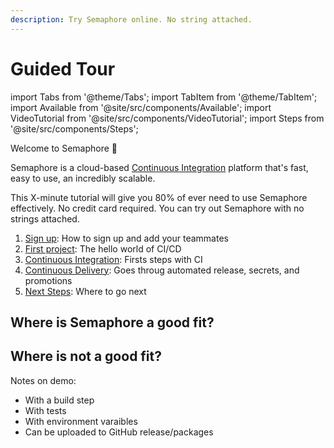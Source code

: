 ```yaml
---
description: Try Semaphore online. No string attached.
---
```


# Guided Tour

import Tabs from '@theme/Tabs';
import TabItem from '@theme/TabItem';
import Available from '@site/src/components/Available';
import VideoTutorial from '@site/src/components/VideoTutorial';
import Steps from '@site/src/components/Steps';

Welcome to Semaphore 👋

Semaphore is a cloud-based [Continuous Integration](https://semaphoreci.com/continuous-integration) platform that's fast, easy to use, an incredibly scalable.

This X-minute tutorial will give you 80% of ever need to use Semaphore effectively. No credit card required. You can try out Semaphore with no strings attached.

1. [Sign up](tour/sign-up): How to sign up and add your teammates
2. [First project](tour/hello-world): The hello world of CI/CD
3. [Continuous Integration](tour/continuous-integration): Firsts steps with CI
4. [Continuous Delivery](tour/continuous-delivery): Goes throug automated release, secrets, and promotions
5. [Next Steps](tour/next-steps): Where to go next

## Where is Semaphore a good fit?

## Where is not a good fit?

Notes on demo:
- With a build step
- With tests
- With environment varaibles
- Can be uploaded to GitHub release/packages
